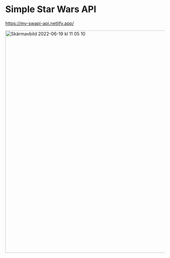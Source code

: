 # Simple Star Wars API

https://my-swapi-api.netlify.app/

<img width="703" alt="Skärmavbild 2022-06-19 kl  11 05 10" src="https://user-images.githubusercontent.com/93046590/174473805-aaeaadee-2f2a-403a-a9f5-3f221f45d288.png">
